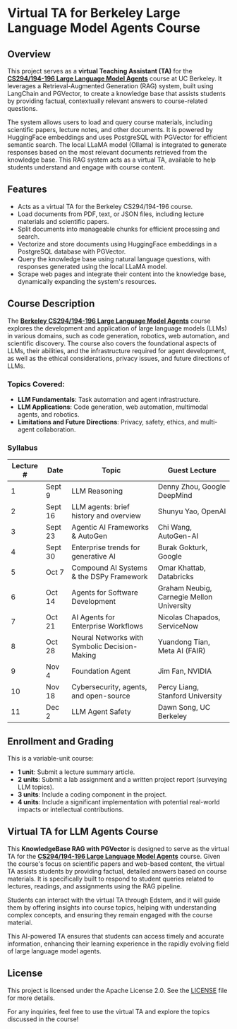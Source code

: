 # Virtual TA for Berkeley Large Language Model Agents Course

## Overview

This project serves as a **virtual Teaching Assistant (TA)** for the **[CS294/194-196 Large Language Model Agents](https://rdi.berkeley.edu/llm-agents/f24)** course at UC Berkeley. It leverages a Retrieval-Augmented Generation (RAG) system, built using LangChain and PGVector, to create a knowledge base that assists students by providing factual, contextually relevant answers to course-related questions.

The system allows users to load and query course materials, including scientific papers, lecture notes, and other documents. It is powered by HuggingFace embeddings and uses PostgreSQL with PGVector for efficient semantic search. The local LLaMA model (Ollama) is integrated to generate responses based on the most relevant documents retrieved from the knowledge base. This RAG system acts as a virtual TA, available to help students understand and engage with course content.

## Features
- Acts as a virtual TA for the Berkeley CS294/194-196 course.
- Load documents from PDF, text, or JSON files, including lecture materials and scientific papers.
- Split documents into manageable chunks for efficient processing and search.
- Vectorize and store documents using HuggingFace embeddings in a PostgreSQL database with PGVector.
- Query the knowledge base using natural language questions, with responses generated using the local LLaMA model.
- Scrape web pages and integrate their content into the knowledge base, dynamically expanding the system's resources.

## Course Description

The **[Berkeley CS294/194-196 Large Language Model Agents](https://rdi.berkeley.edu/llm-agents/f24)** course explores the development and application of large language models (LLMs) in various domains, such as code generation, robotics, web automation, and scientific discovery. The course also covers the foundational aspects of LLMs, their abilities, and the infrastructure required for agent development, as well as the ethical considerations, privacy issues, and future directions of LLMs.

### Topics Covered:
- **LLM Fundamentals**: Task automation and agent infrastructure.
- **LLM Applications**: Code generation, web automation, multimodal agents, and robotics.
- **Limitations and Future Directions**: Privacy, safety, ethics, and multi-agent collaboration.

### Syllabus

| Lecture # | Date     | Topic                                     | Guest Lecture                             |
|-----------|----------|-------------------------------------------|-------------------------------------------|
| 1         | Sept 9   | LLM Reasoning                             | Denny Zhou, Google DeepMind               |
| 2         | Sept 16  | LLM agents: brief history and overview    | Shunyu Yao, OpenAI                        |
| 3         | Sept 23  | Agentic AI Frameworks & AutoGen           | Chi Wang, AutoGen-AI                      |
| 4         | Sept 30  | Enterprise trends for generative AI       | Burak Gokturk, Google                     |
| 5         | Oct 7    | Compound AI Systems & the DSPy Framework  | Omar Khattab, Databricks                  |
| 6         | Oct 14   | Agents for Software Development           | Graham Neubig, Carnegie Mellon University |
| 7         | Oct 21   | AI Agents for Enterprise Workflows        | Nicolas Chapados, ServiceNow              |
| 8         | Oct 28   | Neural Networks with Symbolic Decision-Making | Yuandong Tian, Meta AI (FAIR)         |
| 9         | Nov 4    | Foundation Agent                          | Jim Fan, NVIDIA                           |
| 10        | Nov 18   | Cybersecurity, agents, and open-source    | Percy Liang, Stanford University          |
| 11        | Dec 2    | LLM Agent Safety                          | Dawn Song, UC Berkeley                    |

## Enrollment and Grading

This is a variable-unit course:
- **1 unit**: Submit a lecture summary article.
- **2 units**: Submit a lab assignment and a written project report (surveying LLM topics).
- **3 units**: Include a coding component in the project.
- **4 units**: Include a significant implementation with potential real-world impacts or intellectual contributions.

## Virtual TA for LLM Agents Course

This **KnowledgeBase RAG with PGVector** is designed to serve as the virtual TA for the **[CS294/194-196 Large Language Model Agents](https://rdi.berkeley.edu/llm-agents/f24)** course. Given the course's focus on scientific papers and web-based content, the virtual TA assists students by providing factual, detailed answers based on course materials. It is specifically built to respond to student queries related to lectures, readings, and assignments using the RAG pipeline.

Students can interact with the virtual TA through Edstem, and it will guide them by offering insights into course topics, helping with understanding complex concepts, and ensuring they remain engaged with the course material.

This AI-powered TA ensures that students can access timely and accurate information, enhancing their learning experience in the rapidly evolving field of large language model agents.

## License

This project is licensed under the Apache License 2.0. See the [LICENSE](./LICENSE) file for more details.


For any inquiries, feel free to use the virtual TA and explore the topics discussed in the course!
